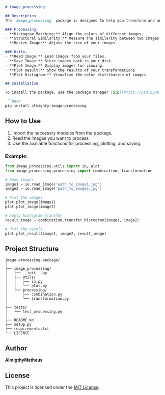 ```markdown
# image_processing

## Description
The `image_processing` package is designed to help you transform and analyze images. It includes:

### Processing:
- **Histogram Matching:** Align the colors of different images.
- **Structural Similarity:** Measure the similarity between two images.
- **Resize Image:** Adjust the size of your images.

### Utils:
- **Read Image:** Load images from your files.
- **Save Image:** Store images back to your disk.
- **Plot Image:** Display images for viewing.
- **Plot Result:** Show the results of your transformations.
- **Plot Histogram:** Visualize the color distribution of images.

## Installation

To install the package, use the package manager [pip](https://pip.pypa.io/en/stable/):

```bash
pip install almighty-image-processing
```

## How to Use

1. Import the necessary modules from the package.
2. Read the images you want to process.
3. Use the available functions for processing, plotting, and saving.

### Example:

```python
from image_processing.utils import io, plot
from image_processing.processing import combination, transformation

# Read images
image1 = io.read_image('path_to_image1.jpg')
image2 = io.read_image('path_to_image2.jpg')

# Plot the images
plot.plot_image(image1)
plot.plot_image(image2)

# Apply histogram transfer
result_image = combination.transfer_histogram(image1, image2)

# Plot the result
plot.plot_result(image1, image2, result_image)
```

## Project Structure
```
image-processing-package/
│
├── image_processing/
│   ├── __init__.py
│   ├── utils/
│   │   ├── io.py
│   │   └── plot.py
│   └── processing/
│       ├── combination.py
│       └── transformation.py
│
├── tests/
│   └── test_processing.py
│
├── README.md
├── setup.py
├── requirements.txt
└── LICENSE
```

## Author
**AlmigthyMatheus**

## License
This project is licensed under the [MIT License](https://choosealicense.com/licenses/mit/).